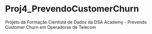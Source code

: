 # Proj4_PrevendoCustomerChurn
Projeto da Formação Cientista de Dados da DSA Academy - Prevendo Customer Churn em Operadoras de Telecom
